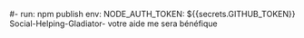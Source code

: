 #- run: npm publish
    env:
      NODE_AUTH_TOKEN: ${{secrets.GITHUB_TOKEN}} Social-Helping-Gladiator-
votre aide me sera bénéfique 
